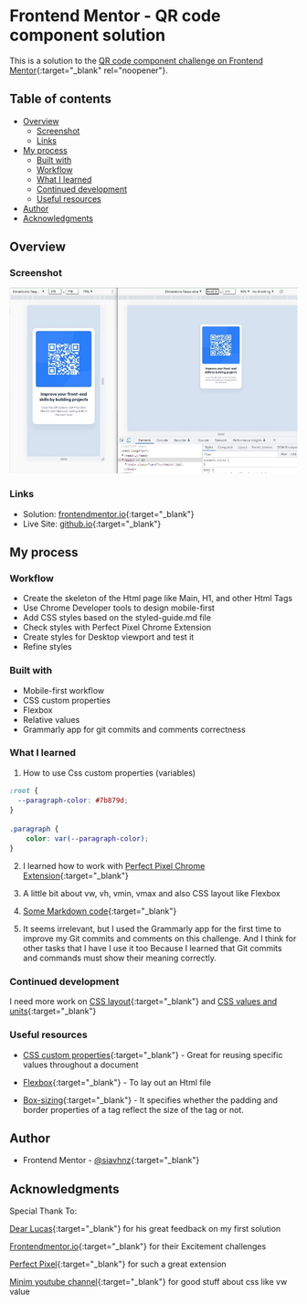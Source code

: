 # Frontend Mentor - QR code component solution

This is a solution to the [QR code component challenge on Frontend Mentor](https://www.frontendmentor.io/challenges/qr-code-component-iux_sIO_H){:target="_blank" rel="noopener"}.

## Table of contents

- [Overview](#overview)
  - [Screenshot](#screenshot)
  - [Links](#links)
- [My process](#my-process)
  - [Built with](#built-with)
  - [Workflow](#workflow)
  - [What I learned](#what-i-learned)
  - [Continued development](#continued-development)
  - [Useful resources](#useful-resources)
- [Author](#author)
- [Acknowledgments](#acknowledgments)

## Overview

### Screenshot

![screenshot](./images/screenshot.JPG)

### Links

- Solution: [frontendmentor.io](https://www.frontendmentor.io/solutions/mobilefirst-responsive-card-using-media-query--Srtj3P02H){:target="_blank"}
- Live Site: [github.io](https://siavhnz.github.io/frontendmentor/1.qrcode/index.html){:target="_blank"}

## My process

### Workflow

- Create the skeleton of the Html page like Main, H1, and other Html Tags
- Use Chrome Developer tools to design mobile-first
- Add CSS styles based on the styled-guide.md file
- Check styles with Perfect Pixel Chrome Extension
- Create styles for Desktop viewport and test it
- Refine styles 


### Built with

- Mobile-first workflow
- CSS custom properties
- Flexbox
- Relative values
- Grammarly app for git commits and comments correctness


### What I learned

1. How to use Css custom properties (variables)

```CSS
:root {
  --paragraph-color: #7b879d;
}

.paragraph {
    color: var(--paragraph-color);
}
```
2. I learned how to work with [Perfect Pixel Chrome Extension](https://chrome.google.com/webstore/detail/perfectpixel-by-welldonec/dkaagdgjmgdmbnecmcefdhjekcoceebi?hl=en){:target="_blank"}

3. A little bit about vw, vh, vmin, vmax and also CSS layout like Flexbox

4. [Some Markdown code](https://www.markdownguide.org/){:target="_blank"}

5. It seems irrelevant, but I used the Grammarly app for the first time to improve my Git commits and comments on this challenge. And I think for other tasks that I have I use it too Because I learned that Git commits and commands must show their meaning correctly.

### Continued development

I need more work on [CSS layout](https://developer.mozilla.org/en-US/docs/Learn/CSS/CSS_layout/Flexbox){:target="_blank"} and [CSS values and units](https://developer.mozilla.org/en-US/docs/Learn/CSS/Building_blocks/Values_and_units){:target="_blank"}

### Useful resources

- [CSS custom properties](https://developer.mozilla.org/en-US/docs/Web/CSS/Using_CSS_custom_properties){:target="_blank"} - Great for reusing specific values throughout a document

- [Flexbox](https://developer.mozilla.org/en-US/docs/Learn/CSS/CSS_layout/Flexbox){:target="_blank"} - To lay out an Html file

- [Box-sizing](https://www.w3schools.com/css/css3_box-sizing.asp){:target="_blank"} - It specifies whether the padding and border properties of a tag reflect the size of the tag or not.

## Author

- Frontend Mentor - [@siavhnz](https://www.frontendmentor.io/profile/siavhnz){:target="_blank"}

## Acknowledgments

Special Thank To:

[Dear Lucas](https://www.frontendmentor.io/profile/correlucas){:target="_blank"} for his great feedback on my first solution

[Frontendmentor.io](https://www.frontendmentor.io/challenges){:target="_blank"} for their Excitement challenges  

[Perfect Pixel](https://chrome.google.com/webstore/detail/perfectpixel-by-welldonec/dkaagdgjmgdmbnecmcefdhjekcoceebi?hl=en){:target="_blank"} for such a great extension

[Minim youtube channel](https://www.youtube.com/watch?v=waiZqfefo14){:target="_blank"} for good stuff about css like vw value 

